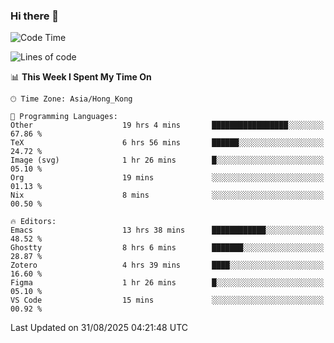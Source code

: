 ### Hi there 👋

<!--
**nicehiro/nicehiro** is a ✨ _special_ ✨ repository because its `README.md` (this file) appears on your GitHub profile.

Here are some ideas to get you started:

- 🔭 I’m currently working on ...
- 🌱 I’m currently learning ...
- 👯 I’m looking to collaborate on ...
- 🤔 I’m looking for help with ...
- 💬 Ask me about ...
- 📫 How to reach me: ...
- 😄 Pronouns: ...
- ⚡ Fun fact: ...
-->

<!--START_SECTION:waka-->
![Code Time](http://img.shields.io/badge/Code%20Time-961%20hrs%2023%20mins-blue)

![Lines of code](https://img.shields.io/badge/From%20Hello%20World%20I%27ve%20Written-1.9%20million%20lines%20of%20code-blue)

📊 **This Week I Spent My Time On** 

```text
🕑︎ Time Zone: Asia/Hong_Kong

💬 Programming Languages: 
Other                    19 hrs 4 mins       █████████████████░░░░░░░░   67.86 % 
TeX                      6 hrs 56 mins       ██████░░░░░░░░░░░░░░░░░░░   24.72 % 
Image (svg)              1 hr 26 mins        █░░░░░░░░░░░░░░░░░░░░░░░░   05.10 % 
Org                      19 mins             ░░░░░░░░░░░░░░░░░░░░░░░░░   01.13 % 
Nix                      8 mins              ░░░░░░░░░░░░░░░░░░░░░░░░░   00.50 % 

🔥 Editors: 
Emacs                    13 hrs 38 mins      ████████████░░░░░░░░░░░░░   48.52 % 
Ghostty                  8 hrs 6 mins        ███████░░░░░░░░░░░░░░░░░░   28.87 % 
Zotero                   4 hrs 39 mins       ████░░░░░░░░░░░░░░░░░░░░░   16.60 % 
Figma                    1 hr 26 mins        █░░░░░░░░░░░░░░░░░░░░░░░░   05.10 % 
VS Code                  15 mins             ░░░░░░░░░░░░░░░░░░░░░░░░░   00.92 % 
```


 Last Updated on 31/08/2025 04:21:48 UTC
<!--END_SECTION:waka-->

